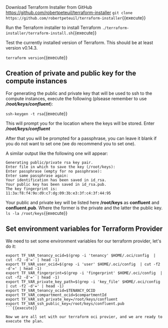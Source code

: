 Download Terraform Installer from GitHub https://github.com/robertpeteuil/terraform-installer
`git clone https://github.com/robertpeteuil/terraform-installer`{{execute}}

Run the Terraform installer to install Terraform
`./terraform-installer/terraform-install.sh`{{execute}}

Test the currently installed version of Terraform. This should be at least version v0.14.3.

`terraform version`{{execute}}


## Creation of private and public key for the compute instances

For generating the public and private key that will be used to ssh to the compute instances, execute the following (plsease remember to use ***/root/keys/confluent***):

`ssh-keygen -t rsa`{{execute}}

This will prompt you for the location where the keys will be stored. Enter ***/root/keys/confluent***

After that you will be prompted for a passphrase, you can leave it blank if you do not want to set one (we do recommend you to set one).

A similar output like the following one will appear:

~~~~
Generating public/private rsa key pair.
Enter file in which to save the key (/root/keys):
Enter passphrase (empty for no passphrase):
Enter same passphrase again:
Your identification has been saved in id_rsa.
Your public key has been saved in id_rsa.pub.
The key fingerprint is:
11:3a:f8:f4:9o:d9:c7:dg:09:3b:e3:3f:c4:3f:44:95
~~~~

Your public and private key will be listed here **/root/keys** as **confluent** and **confluent.pub**. Where the former is the private and the latter the public key.
`ls -la /root/keys`{{execute}}

## Set environment variables for Terraform Provider

We need to set some environment variables for our terraform provider, let's do it:

```
export TF_VAR_tenancy_ocid=$(grep -i 'tenancy' $HOME/.oci/config  | cut -f2 -d'=' | head -1)
export TF_VAR_user_ocid=$(grep -i 'user' $HOME/.oci/config  | cut -f2 -d'=' | head -1)
export TF_VAR_fingerprint=$(grep -i 'fingerprint' $HOME/.oci/config  | cut -f2 -d'=' | head -1)
export TF_VAR_private_key_path=$(grep -i 'key_file' $HOME/.oci/config  | cut -f2 -d'=' | head -1)
export TF_VAR_tenancy_ocid=$TENANCY_OCID
export TF_VAR_compartment_ocid=$compartmentId
export TF_VAR_ssh_private_key=/root/keys/confluent
export TF_VAR_ssh_public_key=/root/keys/confluent.pub
```{{execute}}

Now we are all set with our terraform oci provier, and we are ready to execute the plan. 


